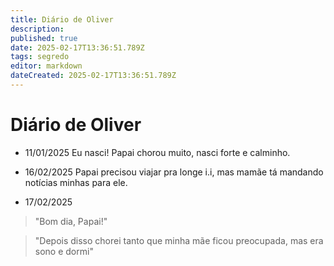 ```yaml
---
title: Diário de Oliver
description: 
published: true
date: 2025-02-17T13:36:51.789Z
tags: segredo
editor: markdown
dateCreated: 2025-02-17T13:36:51.789Z
---
```


# Diário de Oliver
- 11/01/2025
 Eu nasci! Papai chorou muito, nasci forte e calminho.
 
- 16/02/2025
Papai precisou viajar pra longe i.i, mas mamãe tá mandando notícias minhas para ele.

- 17/02/2025
> "Bom dia, Papai!"

> "Depois disso chorei tanto que minha mãe ficou preocupada, mas era sono e dormi"
